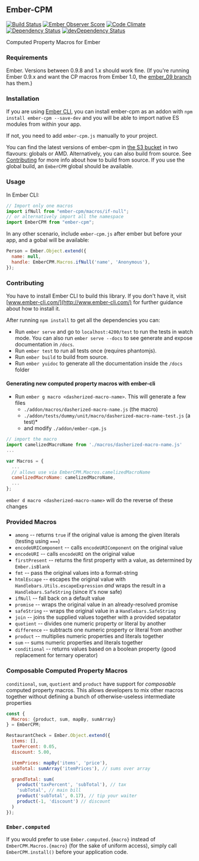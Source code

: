 ## Ember-CPM

[![Build Status](https://travis-ci.org/cibernox/ember-cpm.svg?branch=master)](https://travis-ci.org/cibernox/ember-cpm)
[![Ember Observer Score](http://emberobserver.com/badges/ember-cpm.svg)](http://emberobserver.com/addons/ember-cpm)
[![Code Climate](https://codeclimate.com/github/cibernox/ember-cpm/badges/gpa.svg)](https://codeclimate.com/github/cibernox/ember-cpm)
[![Dependency Status](https://david-dm.org/cibernox/ember-cpm.svg)](https://david-dm.org/cibernox/ember-cpm)
[![devDependency Status](https://david-dm.org/cibernox/ember-cpm/dev-status.svg)](https://david-dm.org/cibernox/ember-cpm#info=devDependencies)

Computed Property Macros for Ember

### Requirements

Ember. Versions between 0.9.8 and 1.x should work fine.
(If you're running Ember 0.9.x and want the CP macros from Ember 1.0, the
[ember_09 branch](https://github.com/cibernox/ember-cpm/tree/ember_09)
has them.)

### Installation

If you are using [Ember CLI](https://github.com/stefanpenner/ember-cli), you can install ember-cpm as
an addon with `npm install ember-cpm --save-dev` and you will be able to import native ES modules from
within your app.

If not, you need to add `ember-cpm.js` manually to your project.

You can find the latest versions of ember-cpm in [the S3 bucket](http://ember-cpm-builds.s3-website-us-east-1.amazonaws.com/) in two flavours: globals or AMD.
Alternatively, you can also build from source. See [Contributing](https://github.com/cibernox/ember-cpm#contributing) for more info about how to build from source.
If you use the global build, an `EmberCPM` global should be available.

### Usage

In Ember CLI:

```js
// Import only one macros
import ifNull from "ember-cpm/macros/if-null";
// or alternatively import all the namespace
import EmberCPM from "ember-cpm";
```

In any other scenario, include `ember-cpm.js` after ember but before your app, and a gobal will be available:

```js
Person = Ember.Object.extend({
  name: null,
  handle: EmberCPM.Macros.ifNull('name', 'Anonymous'),
});
```

### Contributing

You have to install Ember CLI to build this library. If you don't have it, visit [www.ember-cli.com/](http://www.ember-cli.com/) for further guidance about how to install it.

After running `npm install` to get all the dependencies you can:

* Run `ember serve` and go to `localhost:4200/test` to run the tests in watch mode. You can also run `ember serve --docs` to see generate and expose documentation in `/docs`.
* Run `ember test` to run all tests once (requires phantomjs).
* Run `ember build` to build from source.
* Run `ember yuidoc` to generate all the documentation inside the `/docs` folder

#### Generating new computed property macros with ember-cli

* Run `ember g macro <dasherized-macro-name>`. This will generate a few files
  * `./addon/macros/dasherized-macro-name.js` (the macro)
  * `./addon/tests/dummy/unit/macro/dasherized-macro-name-test.js` (a test)*
  * and modify `./addon/ember-cpm.js`

```javascript
// import the macro
import camelizedMacroName from './macros/dasherized-macro-name.js'
...

var Macros = {
  ...
  // allows use via EmberCPM.Macros.camelizedMacroName
  camelizedMacroName: camelizedMacroName,
  ...
};

```
`ember d macro <dasherized-macro-name>` will do the reverse of these changes

### Provided Macros

 * `among` -- returns `true` if the original value is among the given literals
   (testing using `===`)
 * `encodeURIComponent` -- calls `encodeURIComponent` on the original value
 * `encodeURI` -- calls `encodeURI` on the original value
 * `firstPresent` -- returns the first property with a value, as determined by `Ember.isBlank`
 * `fmt` -- pass the original values into a format-string
 * `htmlEscape` -- escapes the original value with
   `Handlebars.Utils.escapeExpression` *and* wraps the result in a
   `Handlebars.SafeString` (since it's now safe)
 * `ifNull` -- fall back on a default value
 * `promise` -- wraps the original value in an already-resolved promise
 * `safeString` -- wraps the original value in a `Handlebars.SafeString`
 * `join` -- joins the supplied values together with a provided sepatator
 * `quotient` -- divides one numeric property or literal by another
 * `difference` -- subtracts one numeric property or literal from another
 * `product` -- multiplies numeric properties and literals together
 * `sum` -- sums numeric properties and literals together
 * `conditional` -- returns values based on a boolean property (good replacement for ternary operator)

### Composable Computed Property Macros
`conditional`, `sum`, `quotient` and `product` have support for *composable* computed property macros. This allows developers to mix other macros together without defining a bunch of otherwise-useless intermediate properties

```javascript
const {
  Macros: {product, sum, mapBy, sumArray}
} = EmberCPM;

RestaurantCheck = Ember.Object.extend({
  items: [],
  taxPercent: 0.05,
  discount: 5.00,

  itemPrices: mapBy('items', 'price'),
  subTotal: sumArray('itemPrices'), // sums over array

  grandTotal: sum(
    product('taxPercent', 'subTotal'), // tax
    'subTotal', // main bill
    product('subTotal', 0.17), // tip your waiter
    product(-1, 'discount') // discount
  )
});

```

### `Ember.computed`

If you would prefer to use `Ember.computed.{macro}` instead of
`EmberCPM.Macros.{macro}` (for the sake of uniform access), simply call
`EmberCPM.install()` before your application code.
